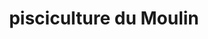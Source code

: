 ---
title: "pisciculture du Moulin"
url: /elbeuf-sur-andelle/pisciculture-du-moulin/
shop: ferme
---